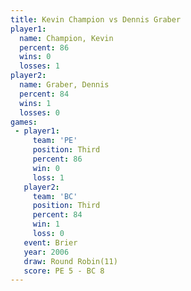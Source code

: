 ```yaml
---
title: Kevin Champion vs Dennis Graber
player1:               
  name: Champion, Kevin
  percent: 86          
  wins: 0              
  losses: 1            
player2:               
  name: Graber, Dennis 
  percent: 84          
  wins: 1              
  losses: 0            
games:
 - player1:         
     team: 'PE'     
     position: Third
     percent: 86    
     win: 0         
     loss: 1        
   player2:         
     team: 'BC'     
     position: Third
     percent: 84    
     win: 1         
     loss: 0        
   event: Brier         
   year: 2006           
   draw: Round Robin(11)
   score: PE 5 - BC 8   
---
```

